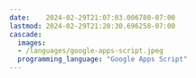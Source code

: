 ```yaml
---
date:    2024-02-29T21:07:03.006780-07:00
lastmod: 2024-02-29T21:20:30.696258-07:00
cascade:
  images:
  - /languages/google-apps-script.jpeg
  programming_language: "Google Apps Script"
---
```

